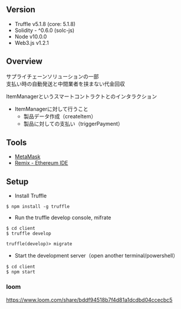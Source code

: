 ## Version
- Truffle v5.1.8 (core: 5.1.8)
- Solidity - ^0.6.0 (solc-js)
- Node v10.0.0
- Web3.js v1.2.1

## Overview
サプライチェーンソリューションの一部   
支払い時の自動発送と中間業者を挟まない代金回収  

ItemManagerというスマートコントラクトとのインタラクション  
- ItemManagerに対して行うこと  
  - 製品データ作成（createItem）
  - 製品に対しての支払い（triggerPayment）

## Tools
- [MetaMask](https://chrome.google.com/webstore/detail/metamask/nkbihfbeogaeaoehlefnkodbefgpgknn?hl=en)
- [Remix - Ethereum IDE](https://remix.ethereum.org/)


## Setup
- Install Truffle
```
$ npm install -g truffle
```

- Run the truffle develop console, mifrate
```
$ cd client
$ truffle develop

truffle(develop)> migrate
```

- Start the development server（open another terminal/powershell）
```
$ cd client
$ npm start
```

### loom
https://www.loom.com/share/bddf94518b7f4d81a1dcdbd04ccecbc5

